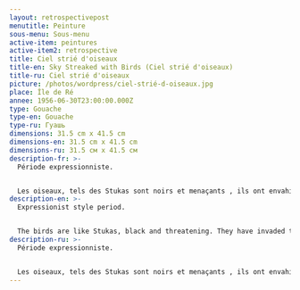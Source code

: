 ```yaml
---
layout: retrospectivepost
menutitle: Peinture
sous-menu: Sous-menu
active-item: peintures
active-item2: retrospective
title: Ciel strié d'oiseaux
title-en: Sky Streaked with Birds (Ciel strié d'oiseaux)
title-ru: Ciel strié d'oiseaux
picture: /photos/wordpress/ciel-strié-d-oiseaux.jpg
place: Île de Ré
annee: 1956-06-30T23:00:00.000Z
type: Gouache
type-en: Gouache
type-ru: Гуашь
dimensions: 31.5 cm x 41.5 cm
dimensions-en: 31.5 cm x 41.5 cm
dimensions-ru: 31.5 см x 41.5 см
description-fr: >-
  Période expressionniste. 


  Les oiseaux, tels des Stukas sont noirs et menaçants , ils ont envahi le ciel qui explose de couleurs fulgurantes. Les cauchemars ne quittent plus les nuits du peintre.
description-en: >-
  Expressionist style period.


  The birds are like Stukas, black and threatening. They have invaded the sky which explodes with blinding colors. Nightmares never leave the painter's nights.
description-ru: >-
  Période expressionniste. 


  Les oiseaux, tels des Stukas sont noirs et menaçants , ils ont envahi le ciel qui explose de couleurs fulgurantes. Les cauchemars ne quittent plus les nuits du peintre.
---
```

